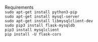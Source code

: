 Requirements  
`sudo apt-get install python3-pip`  
`sudo apt-get install mysql-server`    
`sudo apt-get install libmysqlclient-dev`    
`sudo pip3 install flask-mysqldb`  
`pip3 install mysqlclient`  
`pip install -U flask-cors`  
